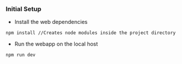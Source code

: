 ### Initial Setup

* Install the web dependencies
``` code
npm install //Creates node modules inside the project directory  
```

* Run the webapp on the local host
```JavaScript
npm run dev 
```
